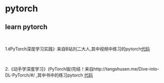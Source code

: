# pytorch
<h2>learn pytorch</h2></br> 
<p>1.《PyTorch深度学习实践》来自B站刘二大人,其中视频中练习的pytorch<a href="https://github.com/zhangyu13141/pytorch/tree/master/pytorch%E8%AF%BE%E7%A8%8B----  %E3%80%8APyTorch%E6%B7%B1%E5%BA%A6%E5%AD%A6%E4%B9%A0%E5%AE%9E%E8%B7%B5%E3%80%8B">代码</a></p></br>
<p>2.《动手学深度学习》(PyTorch版)完结！来自http://tangshusen.me/Dive-into-DL-PyTorch/#/
  ,其中书中的练习pytorch
  <a href="https://github.com/zhangyu13141/pytorch--learning/tree/master/pytorch%E5%AE%9E%E8%B7%B51.1--%E3%80%8A%E5%8A%A8%E6%89%8B%E5%AD%A6%E6%B7%B1%E5%BA%A6%E5%AD%A6%E4%B9%A0%E3%80%8B(PyTorch%E7%89%88)">代码</a></p></br>


